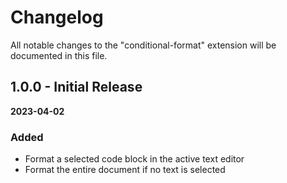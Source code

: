 # Changelog

All notable changes to the "conditional-format" extension will be documented in this file.

## 1.0.0 - Initial Release
**2023-04-02**

### Added

- Format a selected code block in the active text editor
- Format the entire document if no text is selected
